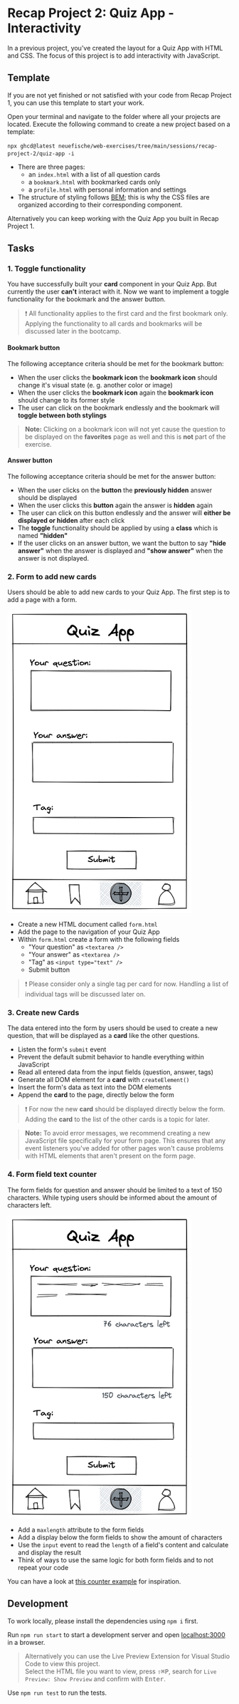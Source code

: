 # Recap Project 2: Quiz App - Interactivity

In a previous project, you've created the layout for a Quiz App with HTML and CSS. The focus of this
project is to add interactivity with JavaScript.

## Template

If you are not yet finished or not satisfied with your code from Recap Project 1, you can use this template to start your
work.

Open your terminal and navigate to the folder where all your projects are located. Execute the following
command to create a new project based on a template:

`npx ghcd@latest neuefische/web-exercises/tree/main/sessions/recap-project-2/quiz-app -i`

- There are three pages:
  - an `index.html` with a list of all question cards
  - a `bookmark.html` with bookmarked cards only
  - a `profile.html` with personal information and settings
- The structure of styling follows [BEM](http://getbem.com/introduction/); this is why the CSS files
  are organized according to their corresponding component.

Alternatively you can keep working with the Quiz App you built in Recap Project 1.

## Tasks

### 1. Toggle functionality

You have successfully built your **card** component in your Quiz App. But currently the user
**can't** interact with it. Now we want to implement a toggle functionality for the bookmark and the
answer button.

> ❗️ All functionality applies to the first card and the first bookmark only. Applying the
> functionality to all cards and bookmarks will be discussed later in the bootcamp.

#### Bookmark button

The following acceptance criteria should be met for the bookmark button:

- When the user clicks the **bookmark icon** the **bookmark icon** should change it's visual state
  (e. g. another color or image)
- When the user clicks the **bookmark icon** again the **bookmark icon** should change to its former
  style
- The user can click on the bookmark endlessly and the bookmark will **toggle between both
  stylings**

> **Note:** Clicking on a bookmark icon will not yet cause the question to be displayed on the
> **favorites** page as well and this is **not** part of the exercise.

#### Answer button

The following acceptance criteria should be met for the answer button:

- When the user clicks on the **button** the **previously hidden** answer should be displayed
- When the user clicks this **button** again the answer is **hidden** again
- The user can click on this button endlessly and the answer will **either be displayed or hidden**
  after each click
- The **toggle** functionality should be applied by using a **class** which is named **"hidden"**
- If the user clicks on an answer button, we want the button to say **"hide answer"** when the
  answer is displayed and **"show answer"** when the answer is not displayed.

### 2. Form to add new cards

Users should be able to add new cards to your Quiz App. The first step is to add a page with a form.

![Quiz App form](./wireframes/quiz-app-form-page.png)

- Create a new HTML document called `form.html`
- Add the page to the navigation of your Quiz App
- Within `form.html` create a form with the following fields
  - "Your question" as `<textarea />`
  - "Your answer" as `<textarea />`
  - "Tag" as `<input type="text" />`
  - Submit button

> ❗️ Please consider only a single tag per card for now. Handling a list of individual tags will be
> discussed later on.

### 3. Create new Cards

The data entered into the form by users should be used to create a new question, that will be
displayed as a **card** like the other questions.

- Listen the form's `submit` event
- Prevent the default submit behavior to handle everything within JavaScript
- Read all entered data from the input fields (question, answer, tags)
- Generate all DOM element for a **card** with `createElement()`
- Insert the form's data as text into the DOM elements
- Append the **card** to the page, directly below the form

> ❗️ For now the new **card** should be displayed directly below the form. Adding the **card** to
> the list of the other cards is a topic for later.

> **Note:** To avoid error messages, we recommend creating a new JavaScript file specifically for your form page. This ensures that any event listeners you've added for other pages won't cause problems with HTML elements that aren't present on the form page.

### 4. Form field text counter

The form fields for question and answer should be limited to a text of 150 characters. While typing
users should be informed about the amount of characters left.

![Quiz App form with counter](./wireframes/quiz-app-form-page-with-counter.png)

- Add a `maxlength` attribute to the form fields
- Add a display below the form fields to show the amount of characters
- Use the `input` event to read the `length` of a field's content and calculate and display the
  result
- Think of ways to use the same logic for both form fields and to not repeat your code

You can have a look at
[this counter example](https://codesandbox.io/s/github/neuefische/web-exercises/tree/main/sessions/recap-project-2/character-count-example)
for inspiration.

## Development

To work locally, please install the dependencies using `npm i` first.

Run `npm run start` to start a development server and open [localhost:3000](http://localhost:3000) in a browser.

> Alternatively you can use the Live Preview Extension for Visual Studio Code to view this project.  
> Select the HTML file you want to view, press <kbd>⇧</kbd><kbd>⌘</kbd><kbd>P</kbd>, search for `Live Preview: Show Preview` and confirm with <kbd>Enter</kbd>.

Use `npm run test` to run the tests.
